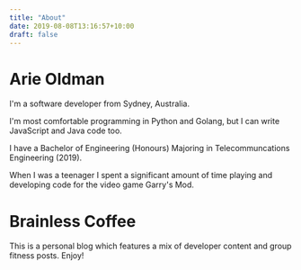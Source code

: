```yaml
---
title: "About"
date: 2019-08-08T13:16:57+10:00
draft: false
---
```


# Arie Oldman

I'm a software developer from Sydney, Australia. 

I'm most comfortable programming in Python and Golang, but I can write JavaScript and Java code too. 

I have a Bachelor of Engineering (Honours) Majoring in Telecommuncations Engineering (2019).

When I was a teenager I spent a significant amount of time playing and developing code for the video game Garry's Mod.

# Brainless Coffee

This is a personal blog which features a mix of developer content and group fitness posts. Enjoy!